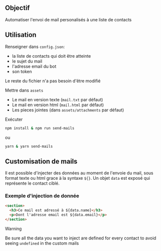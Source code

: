 ## Objectif

Automatiser l'envoi de mail personalisés à une liste de contacts

## Utilisation

Renseigner dans `config.json`:

- la liste de contacts qui doit être atteinte
- le sujet du mail
- l'adresse email du bot
- son token

Le reste du fichier n'a pas besoin d'être modifié

Mettre dans `assets`

- Le mail en version texte (`mail.txt` par défaut)
- Le mail en version html (`mail.html` par défaut)
- Les pieces jointes (dans `assets/attachments` par défaut)

Exécuter

```bash
npm install & npm run send-mails
```

ou

```bash
yarn & yarn send-mails
```

## Customisation de mails

Il est possible d'injecter des données au moment de l'envoie du mail, sous format texte ou html grace à la syntaxe `${}`.
Un objet `data` est exposé qui représente le contact ciblé.

### Exemple d'injection de donnée

```html
<section>
  <h3>Ce mail est adressé à ${data.name}</h3>
  <p>Dont l'adresse email est ${data.email}</p>
</section>
```

>[!WARNING]
> Be sure all the data you want to inject are defined for every contact to avoid seeing `undefined` in the custom mails
